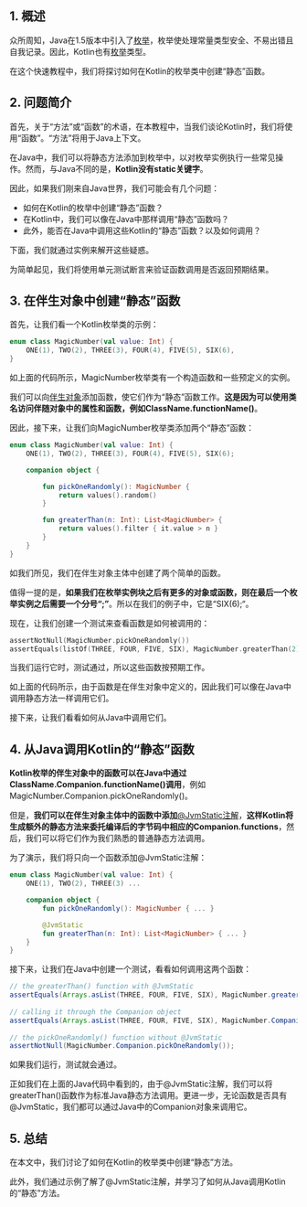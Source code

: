 ## 1. 概述

众所周知，Java在1.5版本中引入了[枚举](https://www.baeldung.com/a-guide-to-java-enums)，枚举使处理常量类型安全、不易出错且自我记录。因此，Kotlin也有[枚举](https://www.baeldung.com/kotlin/enum)类型。

在这个快速教程中，我们将探讨如何在Kotlin的枚举类中创建“静态”函数。

## 2. 问题简介

首先，关于“方法”或“函数”的术语，在本教程中，当我们谈论Kotlin时，我们将使用“函数”。“方法”将用于Java上下文。

在Java中，我们可以将静态方法添加到枚举中，以对枚举实例执行一些常见操作。然而，与Java不同的是，**Kotlin没有static关键字**。

因此，如果我们刚来自Java世界，我们可能会有几个问题：

-   如何在Kotlin的枚举中创建“静态”函数？
-   在Kotlin中，我们可以像在Java中那样调用“静态”函数吗？
-   此外，能否在Java中调用这些Kotlin的“静态”函数？以及如何调用？

下面，我们就通过实例来解开这些疑惑。

为简单起见，我们将使用单元测试断言来验证函数调用是否返回预期结果。

## 3. 在伴生对象中创建“静态”函数

首先，让我们看一个Kotlin枚举类的示例：

```kotlin
enum class MagicNumber(val value: Int) {
    ONE(1), TWO(2), THREE(3), FOUR(4), FIVE(5), SIX(6),
}
```

如上面的代码所示，MagicNumber枚举类有一个构造函数和一些预定义的实例。

我们可以向[伴生对象](https://www.baeldung.com/kotlin/companion-object)添加函数，使它们作为“静态”函数工作。**这是因为可以使用类名访问伴随对象中的属性和函数，例如ClassName.functionName()**。

因此，接下来，让我们向MagicNumber枚举类添加两个“静态”函数：

```kotlin
enum class MagicNumber(val value: Int) {
    ONE(1), TWO(2), THREE(3), FOUR(4), FIVE(5), SIX(6);

    companion object {

        fun pickOneRandomly(): MagicNumber {
            return values().random()
        }

        fun greaterThan(n: Int): List<MagicNumber> {
            return values().filter { it.value > n }
        }
    }
}
```

如我们所见，我们在伴生对象主体中创建了两个简单的函数。

值得一提的是，**如果我们在枚举实例块之后有更多的对象或函数，则在最后一个枚举实例之后需要一个分号“;”**。所以在我们的例子中，它是“SIX(6);“。

现在，让我们创建一个测试来查看函数是如何被调用的：

```kotlin
assertNotNull(MagicNumber.pickOneRandomly())
assertEquals(listOf(THREE, FOUR, FIVE, SIX), MagicNumber.greaterThan(2))
```

当我们运行它时，测试通过，所以这些函数按预期工作。

如上面的代码所示，由于函数是在伴生对象中定义的，因此我们可以像在Java中调用静态方法一样调用它们。

接下来，让我们看看如何从Java中调用它们。

## 4. 从Java调用Kotlin的“静态”函数

**Kotlin枚举的伴生对象中的函数可以在Java中通过ClassName.Companion.functionName()调用**，例如MagicNumber.Companion.pickOneRandomly()。

但是，**我们可以在伴生对象主体中的函数中添加**[@JvmStatic注解](https://www.baeldung.com/kotlin/jvmstatic-annotation)，**这样Kotlin将生成额外的静态方法来委托编译后的字节码中相应的Companion.functions**，然后，我们可以将它们作为我们熟悉的普通静态方法调用。

为了演示，我们将只向一个函数添加@JvmStatic注解：

```kotlin
enum class MagicNumber(val value: Int) {
    ONE(1), TWO(2), THREE(3) ...

    companion object {
        fun pickOneRandomly(): MagicNumber { ... }

        @JvmStatic
        fun greaterThan(n: Int): List<MagicNumber> { ... }
    }
}
```

接下来，让我们在Java中创建一个测试，看看如何调用这两个函数：

```java
// the greaterThan() function with @JvmStatic
assertEquals(Arrays.asList(THREE, FOUR, FIVE, SIX), MagicNumber.greaterThan(2));
                                                                                    
// calling it through the Companion object
assertEquals(Arrays.asList(THREE, FOUR, FIVE, SIX), MagicNumber.Companion.greaterThan(2));
                                                                                    
// the pickOneRandomly() function without @JvmStatic
assertNotNull(MagicNumber.Companion.pickOneRandomly());
```

如果我们运行，测试就会通过。

正如我们在上面的Java代码中看到的，由于@JvmStatic注解，我们可以将greaterThan()函数作为标准Java静态方法调用。更进一步，无论函数是否具有@JvmStatic，我们都可以通过Java中的Companion对象来调用它。

## 5. 总结

在本文中，我们讨论了如何在Kotlin的枚举类中创建“静态”方法。

此外，我们通过示例了解了@JvmStatic注解，并学习了如何从Java调用Kotlin的“静态”方法。